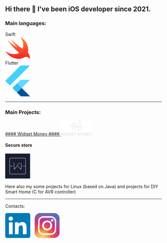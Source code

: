 Hi there 👋
I've been iOS developer since 2021.
---------------------------------------
 
### Main languages: ###
Swift  
![Swift](https://raw.githubusercontent.com/ProstoMC/ProstoMC/main/source/swift.png)  
Flutter  
![Flutter](https://raw.githubusercontent.com/ProstoMC/ProstoMC/main/source/flutter.png)  

---------------------------------------
### Main Projects: ###

<a href="https://github.com/ProstoMC/Widget-Money">  
#### Widget Money ####  
</a>   
<a href="https://github.com/ProstoMC/Widget-Money">
<img src="https://github.com/ProstoMC/Widget-Money/blob/main/Widget%20Money/Assets.xcassets/LaunchImage.imageset/LaunchImage.png?raw=true" width="100" >  
</a>  

#### Secure store ####
[![Secure Store](https://raw.githubusercontent.com/ProstoMC/SecureStore/main/SecureStore/Assets.xcassets/AppIcon.appiconset/80-1.png)](https://github.com/ProstoMC/SecureStore) 



Here also my some projects for Linux (based on Java) and projects for DIY Smart Home (C for AVR controller)

---------------------------------------  
Contacts:

[![LinkedIn](https://raw.githubusercontent.com/ProstoMC/ProstoMC/main/source/linkedin.png)](https://www.linkedin.com/in/%D0%B0%D0%BB%D0%B5%D0%BA%D1%81%D0%B5%D0%B9-%D0%BD%D0%B8%D0%BA%D0%B8%D1%82%D0%B8%D0%BD-b93474127/)
[![Instagram](https://raw.githubusercontent.com/ProstoMC/ProstoMC/main/source/inst.png)](https://www.instagram.com/sloniklovemachine/)



<!--
**ProstoMC/ProstoMC** is a ✨ _special_ ✨ repository because its `README.md` (this file) appears on your GitHub profile.

Here are some ideas to get you started:

- 🔭 I’m currently working on ...
- 🌱 I’m currently learning ...
- 👯 I’m looking to collaborate on ...
- 🤔 I’m looking for help with ...
- 💬 Ask me about ...
- 📫 How to reach me: ...
- 😄 Pronouns: ...
- ⚡ Fun fact: ...
-->
